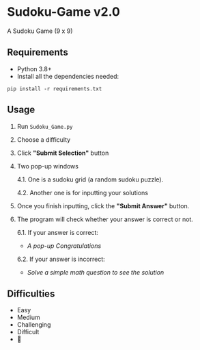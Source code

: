 # Sudoku-Game v2.0

A Sudoku Game (9 x 9)

## Requirements

- Python 3.8+
- Install all the dependencies needed:
```console
pip install -r requirements.txt
```

## Usage

1. Run `Sudoku_Game.py`
2. Choose a difficulty
3. Click **"Submit Selection"** button
4. Two pop-up windows

   4.1. One is a sudoku grid (a random sudoku puzzle).
   
   4.2. Another one is for inputting your solutions
   
5. Once you finish inputting, click the **"Submit Answer"** button.
6. The program will check whether your answer is correct or not.

   6.1. If your answer is correct:
   - _A pop-up Congratulations_

   6.2. If your answer is incorrect:
   - _Solve a simple math question to see the solution_


## Difficulties

- Easy
- Medium
- Challenging
- Difficult
- 🤔
